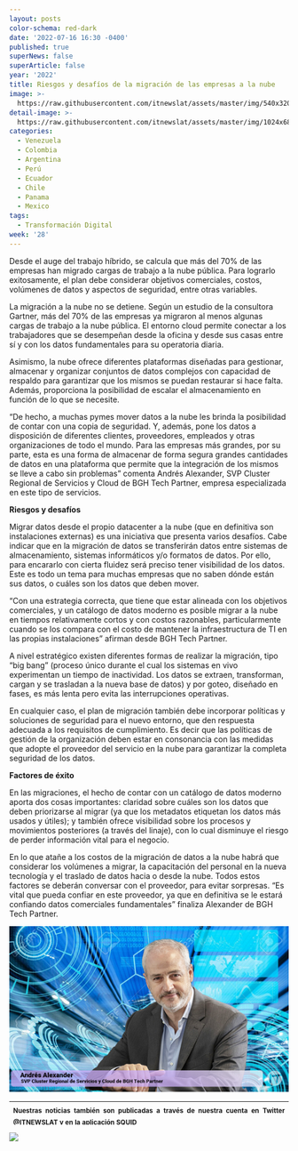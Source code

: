 ```yaml
---
layout: posts
color-schema: red-dark
date: '2022-07-16 16:30 -0400'
published: true
superNews: false
superArticle: false
year: '2022'
title: Riesgos y desafíos de la migración de las empresas a la nube
image: >-
  https://raw.githubusercontent.com/itnewslat/assets/master/img/540x320/Andres-Alexander-p.jpg
detail-image: >-
  https://raw.githubusercontent.com/itnewslat/assets/master/img/1024x680/Andres-Alexander-g.jpg
categories:
  - Venezuela
  - Colombia
  - Argentina
  - Perú
  - Ecuador
  - Chile
  - Panama
  - Mexico
tags:
  - Transformación Digital
week: '28'
---
```

Desde el auge del trabajo híbrido, se calcula que más del 70% de las empresas han migrado cargas de trabajo a la nube pública. Para lograrlo exitosamente, el plan debe considerar objetivos comerciales, costos, volúmenes de datos y aspectos de seguridad, entre otras variables. 

La migración a la nube no se detiene. Según un estudio de la consultora Gartner, más del 70% de las empresas ya migraron al menos algunas cargas de trabajo a la nube pública. El entorno cloud permite conectar a los trabajadores que se desempeñan desde la oficina y desde sus casas entre sí y con los datos fundamentales para su operatoria diaria. 

Asimismo, la nube ofrece diferentes plataformas diseñadas para gestionar, almacenar y organizar conjuntos de datos complejos con capacidad de respaldo para garantizar que los mismos se puedan restaurar si hace falta. Además, proporciona la posibilidad de escalar el almacenamiento en función de lo que se necesite. 

“De hecho, a muchas pymes mover datos a la nube les brinda la posibilidad de contar con una copia de seguridad. Y, además, pone los datos a disposición de diferentes clientes, proveedores, empleados y otras organizaciones de todo el mundo. Para las empresas más grandes, por su parte, esta es una forma de almacenar de forma segura grandes cantidades de datos en una plataforma que permite que la integración de los mismos se lleve a cabo sin problemas” comenta Andrés Alexander, SVP Cluster Regional de Servicios y Cloud de BGH Tech Partner, empresa especializada en este tipo de servicios.

**Riesgos y desafíos**

Migrar datos desde el propio datacenter a la nube (que en definitiva son instalaciones externas) es una iniciativa que presenta varios desafíos. Cabe indicar que en la migración de datos se transferirán datos entre sistemas de almacenamiento, sistemas informáticos y/o formatos de datos. Por ello, para encararlo con cierta fluidez será preciso tener visibilidad de los datos. Este es todo un tema para muchas empresas que no saben dónde están sus datos, o cuáles son los datos que deben mover.

“Con una estrategia correcta, que tiene que estar alineada con los objetivos comerciales, y un catálogo de datos moderno es posible migrar a la nube en tiempos relativamente cortos y con costos razonables, particularmente cuando se los compara con el costo de mantener la infraestructura de TI en las propias instalaciones” afirman desde BGH Tech Partner. 

A nivel estratégico existen diferentes formas de realizar la migración, tipo “big bang” (proceso único durante el cual los sistemas en vivo experimentan un tiempo de inactividad. Los datos se extraen, transforman, cargan y se trasladan a la nueva base de datos) y por goteo, diseñado en fases, es más lenta pero evita las interrupciones operativas.

En cualquier caso, el plan de migración también debe incorporar políticas y soluciones de seguridad para el nuevo entorno, que den respuesta adecuada a los requisitos de cumplimiento. Es decir que las políticas de gestión de la organización deben estar en consonancia con las medidas que adopte el proveedor del servicio en la nube para garantizar la completa seguridad de los datos. 

**Factores de éxito**

En las migraciones, el hecho de contar con un catálogo de datos moderno aporta dos cosas importantes: claridad sobre cuáles son los datos que deben priorizarse al migrar (ya que los metadatos  etiquetan los datos más usados y útiles); y también ofrece visibilidad sobre los procesos y movimientos posteriores (a través del linaje), con lo cual disminuye el riesgo de perder información vital para el negocio.

En lo que atañe a los costos de la migración de datos a la nube habrá que considerar los volúmenes a migrar, la capacitación del personal en la nueva tecnología y el traslado de datos hacia o desde la nube. Todos estos factores se deberán conversar con el proveedor, para evitar sorpresas. “Es vital  que pueda confiar en este proveedor, ya que en definitiva se le estará confiando datos comerciales fundamentales” finaliza Alexander de BGH Tech Partner.

![](https://raw.githubusercontent.com/itnewslat/assets/master/img/540x320/Andres-Alexander-p.jpg)

<table style="height: 42px;" width="569">
<tbody>
<tr>
<td style="text-align: justify;"><sub><strong>Nuestras noticias también son publicadas a través de nuestra cuenta en Twitter <a href="https://twitter.com/itnewslat?lang=es">@ITNEWSLAT</a> y en la aplicación <a href="https://squidapp.co/en/">SQUID</a></strong></sub></td>
</tr>
</tbody>
</table>

<img src="https://tracker.metricool.com/c3po.jpg?hash=56f88a41e39ab42c063cc51676587a04"/>